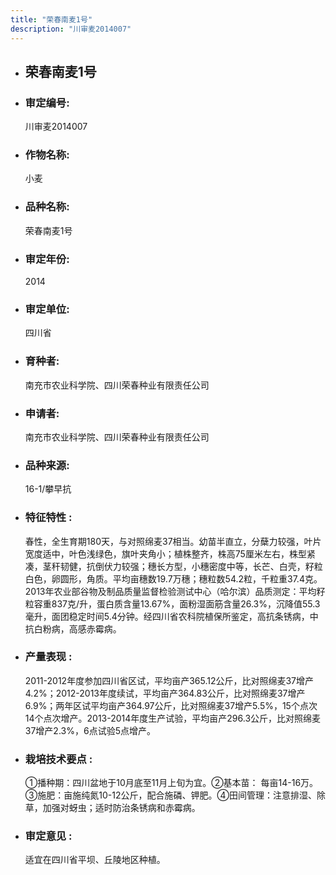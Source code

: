 ```yaml
---
title: "荣春南麦1号"
description: "川审麦2014007"
---
```

* ## 荣春南麦1号
* ###  审定编号:  
   川审麦2014007

*  ### 作物名称:  
   小麦

*   ###  品种名称: 
    荣春南麦1号

*   ### 审定年份: 
    2014

*   ### 审定单位:  
    四川省

*   ### 育种者:  
    南充市农业科学院、四川荣春种业有限责任公司

*   ### 申请者:  
    南充市农业科学院、四川荣春种业有限责任公司

*   ### 品种来源:  
    16-1/攀早抗

*   ### 特征特性 : 
    春性，全生育期180天，与对照绵麦37相当。幼苗半直立，分蘖力较强，叶片宽度适中，叶色浅绿色，旗叶夹角小；植株整齐，株高75厘米左右，株型紧凑，茎秆韧健，抗倒伏力较强；穗长方型，小穗密度中等，长芒、白壳，籽粒白色，卵圆形，角质。平均亩穗数19.7万穗；穗粒数54.2粒，千粒重37.4克。2013年农业部谷物及制品质量监督检验测试中心（哈尔滨）品质测定：平均籽粒容重837克/升，蛋白质含量13.67%，面粉湿面筋含量26.3%，沉降值55.3毫升，面团稳定时间5.4分钟。经四川省农科院植保所鉴定，高抗条锈病，中抗白粉病，高感赤霉病。

*   ### 产量表现 : 
    2011-2012年度参加四川省区试，平均亩产365.12公斤，比对照绵麦37增产4.2%；2012-2013年度续试，平均亩产364.83公斤，比对照绵麦37增产6.9%；两年区试平均亩产364.97公斤，比对照绵麦37增产5.5%，15个点次14个点次增产。2013-2014年度生产试验，平均亩产296.3公斤，比对照绵麦37增产2.3%，6点试验5点增产。

*   ### 栽培技术要点 : 
    ①播种期：四川盆地于10月底至11月上旬为宜。②基本苗： 
每亩14-16万。③施肥：亩施纯氮10-12公斤，配合施磷、钾肥。④田间管理：注意排湿、除草，加强对蚜虫；适时防治条锈病和赤霉病。

*   ### 审定意见 : 
    适宜在四川省平坝、丘陵地区种植。
